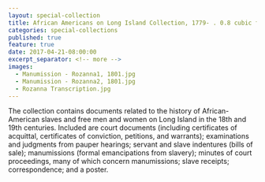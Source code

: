 ```yaml
---
layout: special-collection
title: African Americans on Long Island Collection, 1779- . 0.8 cubic ft.
categories: special-collections
published: true
feature: true
date: 2017-04-21-08:00:00
excerpt_separator: <!-- more -->
images:
  - Manumission - Rozanna1, 1801.jpg
  - Manumission - Rozanna2, 1801.jpg
  - Rozanna Transcription.jpg
---
```

The collection contains documents related to the history of African-American slaves and free men and women on Long Island in the 18th and 19th centuries. Included are court documents (including certificates of acquittal, certificates of conviction, petitions, and warrants); examinations and judgments from pauper hearings; servant and slave indentures (bills of sale); manumissions (formal emancipations from slavery); minutes of court proceedings, many of which concern manumissions; slave receipts; correspondence; and a poster.
<!-- more -->
